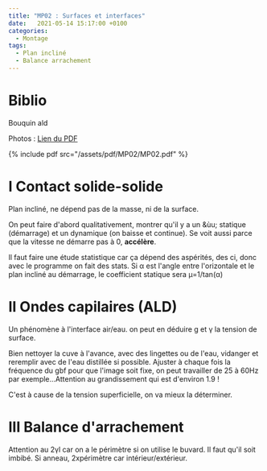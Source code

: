 ```yaml
---
title: "MP02 : Surfaces et interfaces"
date:   2021-05-14 15:17:00 +0100
categories:
  - Montage
tags:
  - Plan incliné
  - Balance arrachement
---
```

# Biblio
Bouquin ald

Photos : [Lien du PDF](/assets/pdf/MP02/MP02.pdf)

{% include pdf src="/assets/pdf/MP02/MP02.pdf" %}
 
# I Contact solide-solide
 
Plan incliné, ne dépend pas de la masse, ni de la surface.
 
On peut faire d'abord qualitativement, montrer qu'il y a un &ùu; statique (démarrage) et un dynamique (on baisse et continue). Se voit aussi parce que la vitesse ne démarre pas à 0, **accélère**. 
 
Il faut faire une étude statistique car ça dépend des aspérités, des ci, donc avec le programme on fait des stats. Si &alpha; est l'angle entre l'orizontale et le plan incliné au démarrage, le coefficient statique sera &mu;=1/tan(&alpha;) 

# II Ondes capilaires (ALD)

Un phénomène à l'interface air/eau. on peut en déduire g et &gamma; la tension de surface. 

Bien nettoyer la cuve à l'avance, avec des lingettes ou de l'eau, vidanger et reremplir avec de l'eau distillée si possible. Ajuster à chaque fois la fréquence du gbf pour que l'image soit fixe, on peut travailler de 25 à 60Hz par exemple...Attention au grandissement qui est d'environ 1.9 ! 

C'est à cause de la tension superficielle, on va mieux la déterminer.
# III Balance d'arrachement

Attention au 2&gamma;l car on a le périmètre si on utilise le buvard. Il faut qu'il soit imbibé. Si anneau, 2xpérimètre car intérieur/extérieur.
